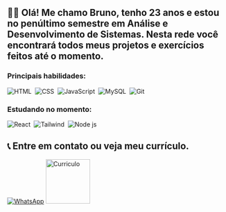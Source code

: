 <h2>👨‍💻 Olá! Me chamo Bruno, tenho 23 anos e estou no penúltimo semestre em Análise e Desenvolvimento de Sistemas. Nesta rede você encontrará todos meus projetos e exercícios feitos até o momento.</h2>

<h3>Principais habilidades:</h3>
    
![HTML](https://img.shields.io/badge/HTML5-E34F26?style=for-the-badge&logo=html5&logoColor=white)&nbsp;
![CSS](https://img.shields.io/badge/CSS3-1572B6?style=for-the-badge&logo=css3&logoColor=white)&nbsp;
![JavaScript](https://img.shields.io/badge/JavaScript-F7DF1E?style=for-the-badge&logo=javascript&logoColor=black)&nbsp;
![MySQL](https://img.shields.io/badge/MySQL-005C84?style=for-the-badge&logo=mysql&logoColor=white)&nbsp;
![Git](https://img.shields.io/badge/GIT-E44C30?style=for-the-badge&logo=git&logoColor=white)&nbsp;

<h3>Estudando no momento:</h3>

![React](https://img.shields.io/badge/React-20232A?style=for-the-badge&logo=react&logoColor=61DAFB)&nbsp;
![Tailwind](https://img.shields.io/badge/Tailwind_CSS-38B2AC?style=for-the-badge&logo=tailwind-css&logoColor=white)&nbsp;
![Node js](https://img.shields.io/badge/Node%20js-339933?style=for-the-badge&logo=nodedotjs&logoColor=white)&nbsp;

<h2>📞 Entre em contato ou veja meu currículo.</h2>

<div>
<a href="https://wa.me/5547992260695" target="_blank"> <img src="https://img.shields.io/badge/-WhatsApp-25D366?style=for-the-badge&logo=whatsapp&logoColor=white" alt="WhatsApp"></a>
<a href="https://portfoliodobruno.vercel.app/resume/Bruno_SantanaArtismo_curr%C3%ADculo.pdf" target="_blank"> <img src="https://img.shields.io/badge/Read.cv-111111.svg?style=for-the badge&logo=readdotcv&logoColor=white" alt="Curriculo" style="width: 102px; height: auto;"></a>
</div>
